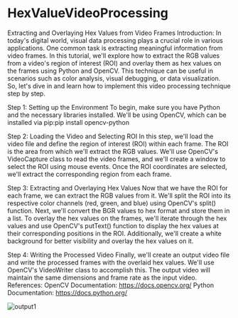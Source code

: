 # HexValueVideoProcessing
Extracting and Overlaying Hex Values from Video Frames
Introduction:
In today's digital world, visual data processing plays a crucial role in various applications. One common task is extracting meaningful information from video frames. In this tutorial, we'll explore how to extract the RGB values from a video's region of interest (ROI) and overlay them as hex values on the frames using Python and OpenCV. This technique can be useful in scenarios such as color analysis, visual debugging, or data visualization. So, let's dive in and learn how to implement this video processing technique step by step.

Step 1: Setting up the Environment
To begin, make sure you have Python and the necessary libraries installed. We'll be using OpenCV, which can be installed via pip:pip install opencv-python

Step 2: Loading the Video and Selecting ROI
In this step, we'll load the video file and define the region of interest (ROI) within each frame. The ROI is the area from which we'll extract the RGB values. We'll use OpenCV's VideoCapture class to read the video frames, and we'll create a window to select the ROI using mouse events. Once the ROI coordinates are selected, we'll extract the corresponding region from each frame.

Step 3: Extracting and Overlaying Hex Values
Now that we have the ROI for each frame, we can extract the RGB values from it. We'll split the ROI into its respective color channels (red, green, and blue) using OpenCV's split() function. Next, we'll convert the BGR values to hex format and store them in a list.
To overlay the hex values on the frames, we'll iterate through the hex values and use OpenCV's putText() function to display the hex values at their corresponding positions in the ROI. Additionally, we'll create a white background for better visibility and overlay the hex values on it.

Step 4: Writing the Processed Video
Finally, we'll create an output video file and write the processed frames with the overlaid hex values. We'll use OpenCV's VideoWriter class to accomplish this. The output video will maintain the same dimensions and frame rate as the input video.
References: OpenCV Documentation: https://docs.opencv.org/
    Python Documentation: https://docs.python.org/

![output1](https://github.com/sahilutekar/HexValueVideoProcessing/assets/67375790/d2402953-ff75-4d5c-b1a6-a0b382358659)


    
    
